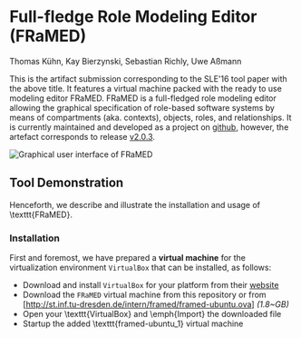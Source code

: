 # Full-fledge Role Modeling Editor (FRaMED)
Thomas Kühn, Kay Bierzynski, Sebastian Richly, Uwe Aßmann

This is the artifact submission corresponding to the SLE'16 tool paper with the above title. It features a virtual machine packed with the ready to use modeling editor FRaMED. FRaMED is a full-fledged role modeling editor allowing the graphical specification of role-based software systems by means of compartments (aka. contexts), objects, roles, and relationships. It is currently maintained and developed as a project on [github](https://github.com/leondart/FRaMED),
however, the artefact corresponds to release [v2.0.3](https://github.com/leondart/FRaMED/releases/tag/v2.0.3).

![Graphical user interface of FRaMED](https://github.com/leondart/FRaMED/wiki/img/ORMEditor_1.png)


## Tool Demonstration

Henceforth, we describe and illustrate the installation and usage of \texttt{FRaMED}.

### Installation

First and foremost, we have prepared a **virtual machine** for the virtualization environment `VirtualBox`
that can be installed, as follows:
 * Download and install `VirtualBox` for your platform from their [website](https://www.virtualbox.org/)
 * Download the `FRaMED` virtual machine from this repository or from [http://st.inf.tu-dresden.de/intern/framed/framed-ubuntu.ova] *(1.8~GB)*
 * Open your \texttt{VirtualBox} and \emph{Import} the downloaded file
 * Startup the added \texttt{framed-ubuntu\_1} virtual machine

